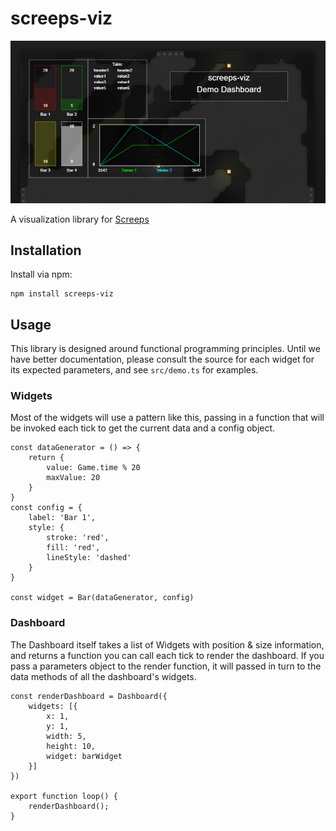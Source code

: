 # screeps-viz

![sample dashboard](images/demo.png)

A visualization library for [Screeps](https://screeps.com/)

## Installation

Install via npm:

```
npm install screeps-viz
```

## Usage

This library is designed around functional programming principles. Until we have better documentation, please consult the source for each widget for its expected parameters, and see `src/demo.ts` for examples.

### Widgets

Most of the widgets will use a pattern like this, passing in a function that will be invoked each tick to get the current data and a config object.

```
const dataGenerator = () => {
    return {
        value: Game.time % 20
        maxValue: 20
    }
}
const config = {
    label: 'Bar 1',
    style: {
        stroke: 'red',
        fill: 'red',
        lineStyle: 'dashed'
    }
}

const widget = Bar(dataGenerator, config)
```

### Dashboard

The Dashboard itself takes a list of Widgets with position & size information, and returns a function you can call each tick to render the dashboard. If you pass a parameters object to the render function, it will passed in turn to the data methods of all the dashboard's widgets.

```
const renderDashboard = Dashboard({ 
    widgets: [{
        x: 1,
        y: 1,
        width: 5,
        height: 10,
        widget: barWidget
    }]
})

export function loop() {
    renderDashboard();
}
```